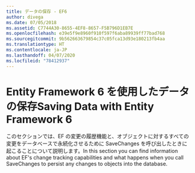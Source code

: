 ```yaml
---
title: データの保存 - EF6
author: divega
ms.date: 07/05/2018
ms.assetid: C7744A30-8655-4EF8-8657-F5B796D1EB7E
ms.openlocfilehash: e39e5f9e8960f910f597f6aba89939ff77bad768
ms.sourcegitcommit: 9b562663679854c37c05fca13d93e180213fb4aa
ms.translationtype: HT
ms.contentlocale: ja-JP
ms.lasthandoff: 04/07/2020
ms.locfileid: "78412937"
---
```

# <a name="saving-data-with-entity-framework-6"></a><span data-ttu-id="c4e14-102">Entity Framework 6 を使用したデータの保存</span><span class="sxs-lookup"><span data-stu-id="c4e14-102">Saving Data with Entity Framework 6</span></span>

<span data-ttu-id="c4e14-103">このセクションでは、EF の変更の履歴機能と、オブジェクトに対するすべての変更をデータベースで永続化させるために SaveChanges を呼び出したときに起こることについて説明します。</span><span class="sxs-lookup"><span data-stu-id="c4e14-103">In this section you can find information about EF's change tracking capabilities and what happens when you call SaveChanges to persist any changes to objects into the database.</span></span>
